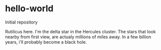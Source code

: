 # hello-world
Initial repository

Rutilicus here.  I'm the delta star in the Hercules cluster.  The stars that look nearby from first view, are actualy millions of miles away.  In a few billion years, i'll probably become a black hole.
